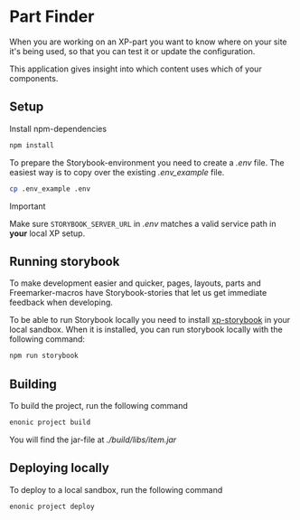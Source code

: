# Part Finder

When you are working on an XP-part you want to know where on your site it's being used, so that you can test it or
update the configuration.

This application gives insight into which content uses which of your components.

## Setup

Install npm-dependencies

```bash
npm install
```

To prepare the Storybook-environment you need to create a _.env_ file. The easiest way is to copy over the existing
_.env_example_ file.

```bash
cp .env_example .env
```

> [!IMPORTANT]
> Make sure `STORYBOOK_SERVER_URL` in _.env_ matches a valid service path in **your** local XP setup.

## Running storybook

To make development easier and quicker, pages, layouts, parts and Freemarker-macros have Storybook-stories that let us
get immediate feedback when developing.

To be able to run Storybook locally you need to install [xp-storybook](https://github.com/ItemConsulting/xp-storybook)
in your local sandbox. When it is installed, you can run storybook locally with the following command:

```bash
npm run storybook
```

## Building

To build the project, run the following command

```bash
enonic project build
```

You will find the jar-file at _./build/libs/item.jar_

## Deploying locally

To deploy to a local sandbox, run the following command

```bash
enonic project deploy
```
